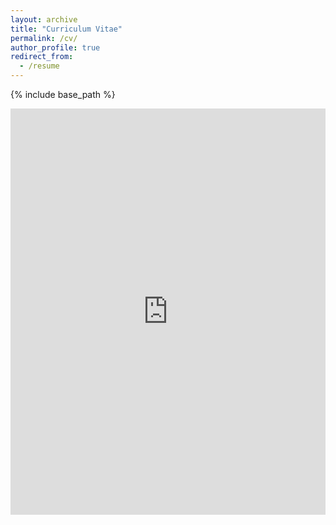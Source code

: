 ```yaml
---
layout: archive
title: "Curriculum Vitae"
permalink: /cv/
author_profile: true
redirect_from:
  - /resume
---
```


{% include base_path %}

<iframe src="https://docs.google.com/viewer?url=https://rmarcinkevics.github.io/files/Master_Thesis_RMarcinkevics.pdf&embedded=true" style="width:100%; height:650px;" frameborder="0"><p>Your web browser doesn't have a PDF plugin.
  Instead you can <a href="https://rmarcinkevics.github.io/files/Master_Thesis_RMarcinkevics.pdf" style="color: black; text-decoration: underline;text-decoration-style: dotted;">click here</a> to
  download the PDF file.</p></iframe>
